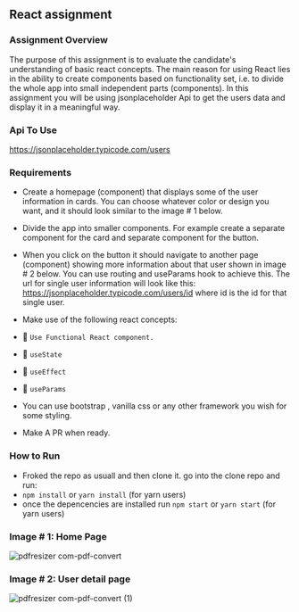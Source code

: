## React assignment

### Assignment Overview

The purpose of this assignment is to evaluate the candidate's understanding of basic react concepts. The main reason for using React lies in the ability to create components based on functionality set, i.e. to divide the whole app into small independent parts (components). In this assignment you will be using jsonplaceholder Api to get the users data and display it in a meaningful way.

### Api To Use

https://jsonplaceholder.typicode.com/users

### Requirements

  - Create a homepage (component) that displays some of the user information in cards.
   You can choose whatever color or design you want, and it should look similar to the image # 1 below.

  - Divide the app into smaller components. For example create a separate component for the card and separate component for the button.
  - When  you click on the button it should navigate to another page (component) showing more information about that user shown in image # 2 below.
   You can use routing   and useParams hook to achieve this. The url for single user information will look like this:
   https://jsonplaceholder.typicode.com/users/id  where id is the id for that single user.
 - Make use of the following react concepts:
- 💊 `Use Functional React component.`
- 💊 `useState`
- 💊 `useEffect`
- 💊 `useParams`

 - You can use bootstrap , vanilla css or any other framework you wish for some styling.
 - Make A PR when ready.

### How to Run
- Froked the repo as usuall and then clone it. go into the clone repo and run:
- `npm install` or `yarn install` (for yarn users)
- once the depencencies are installed run `npm start` or `yarn start` (for yarn users)

### Image # 1: Home Page

![pdfresizer com-pdf-convert](https://user-images.githubusercontent.com/7606310/104325308-2afce380-54f1-11eb-9014-6d927e1fd5b5.jpg)


### Image # 2: User detail page

![pdfresizer com-pdf-convert (1)](https://user-images.githubusercontent.com/7606310/104325369-3f40e080-54f1-11eb-8226-943fce2f4385.jpg)
